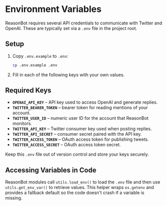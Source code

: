 # Environment Variables

ReasonBot requires several API credentials to communicate with Twitter and OpenAI. These are typically set via a `.env` file in the project root.

## Setup

1. Copy `.env.example` to `.env`:
   ```bash
   cp .env.example .env
   ```
2. Fill in each of the following keys with your own values.

## Required Keys

- **`OPENAI_API_KEY`** – API key used to access OpenAI and generate replies.
- **`TWITTER_BEARER_TOKEN`** – bearer token for reading mentions of your account.
- **`TWITTER_USER_ID`** – numeric user ID for the account that ReasonBot monitors.
- **`TWITTER_API_KEY`** – Twitter consumer key used when posting replies.
- **`TWITTER_API_SECRET`** – consumer secret paired with the API key.
- **`TWITTER_ACCESS_TOKEN`** – OAuth access token for publishing tweets.
- **`TWITTER_ACCESS_SECRET`** – OAuth access token secret.

Keep this `.env` file out of version control and store your keys securely.

## Accessing Variables in Code

ReasonBot modules call `utils.load_env()` to load the `.env` file and then use
`utils.get_env_var()` to retrieve values. This helper wraps `os.getenv` and
provides a fallback default so the code doesn't crash if a variable is missing.
